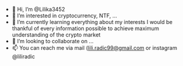 - 👋 Hi, I’m @Lilika3452
- 👀 I’m interested in cryptocurrency, NTF, ...
- 🌱 I’m currently learning everything about my interests I would be thankful of every information possible to achieve maximum understanding of the crypto market 
- 💞️ I’m looking to collaborate on ...
- 📫 You can reach me via mail (lili.radic99@gmail.com or instagram @liliradic


